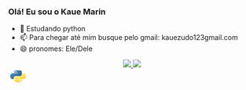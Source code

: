 ### Olá! Eu sou o Kaue Marin

- 🌱 Estudando python
- 📫 Para chegar até mim busque pelo gmail: kauezudo123gmail.com
- 😄 pronomes: Ele/Dele 
 <div align="center">
  <a href="https://github.com/Kaue-Marin">
  <img height="230em" src="https://github-readme-stats.vercel.app/api?username=Kaue-Marin&show_icons=true&theme=dracula&include_all_commits=true&count_private=true"/>
  <img height="230em" src="https://github-readme-stats.vercel.app/api/top-langs/?username=Kaue-Marin&layout=compact&langs_count=7&theme=Dark"/>
</div>
  <img align="center" alt="Rafa-Python" height="30" width="40" src="https://raw.githubusercontent.com/devicons/devicon/master/icons/python/python-original.svg">
</div>
